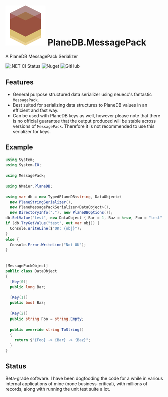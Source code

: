 # ![Icon](https://github.com/nmaier/PlaneDB/raw/master/icon.png) PlaneDB.MessagePack

A PlaneDB MessagePack Serializer

![.NET CI Status](https://github.com/nmaier/PlaneDB/workflows/.NET%20CI/badge.svg)
![Nuget](https://img.shields.io/nuget/v/NMaier.PlaneDB)
![GitHub](https://img.shields.io/github/license/nmaier/PlaneDB)

## Features

- General purpose structured data serializer using neuecc's fantastic `MessagePack`.
- Best suited for serializing data structures to PlaneDB values in an efficient and fast way.
- Can be used with PlaneDB keys as well, however please note that there is no official guarantee that the output produced will be stable across versions of `MessagePack`. Therefore it is not recommended to use this serializer for keys.

## Example

```c#
using System;
using System.IO;

using MessagePack;

using NMaier.PlaneDB;

using var db = new TypedPlaneDB<string, DataObject>(
  new PlaneStringSerializer(),
  new PlaneMessagePackSerializer<DataObject>(),
  new DirectoryInfo("."), new PlaneDBOptions());
db.SetValue("test", new DataObject { Bar = 1, Baz = true, Foo = "test" });
if (db.TryGetValue("test", out var obj)) {
  Console.WriteLine($"OK: {obj}");
}
else {
  Console.Error.WriteLine("Not OK");
}


[MessagePackObject]
public class DataObject
{
  [Key(0)]
  public long Bar;

  [Key(1)]
  public bool Baz;

  [Key(2)]
  public string Foo = string.Empty;

  public override string ToString()
  {
    return $"{Foo} -> {Bar} -> {Baz}";
  }
}
```

## Status

Beta-grade software.
I have been dogfooding the code for a while in various internal applications of mine (none business-critical), with millions of records, along with running the unit test suite a lot.
